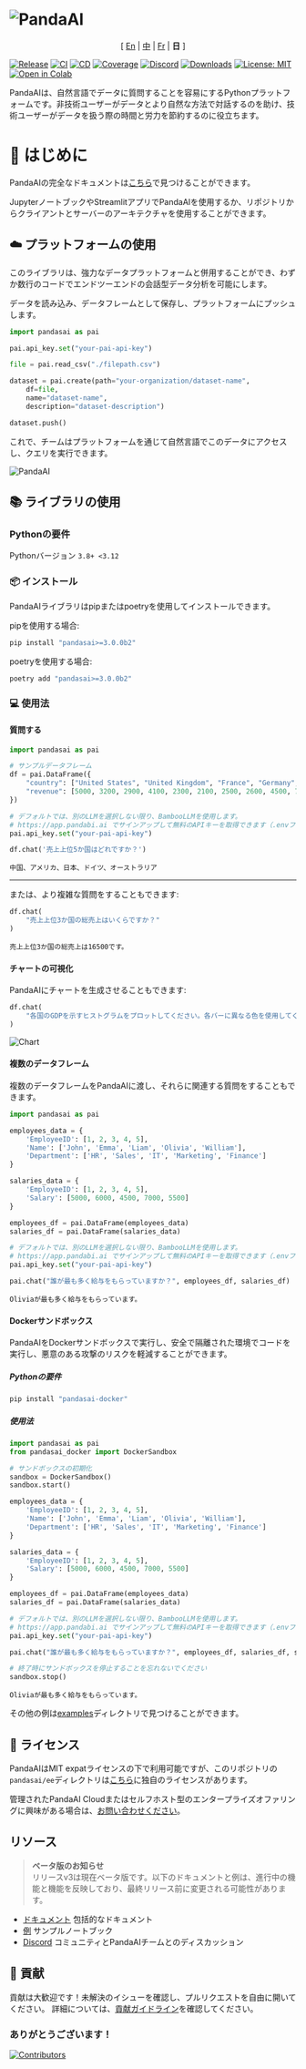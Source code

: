 # ![PandaAI](../assets/logo.png)

<p align="center">
[ <a href="../README.md">En</a> |
<a href="README_CN.md">中</a> |
<a href="README_FR.md">Fr</a> |
<b>日</b> ] 
</p>

[![Release](https://img.shields.io/pypi/v/pandasai?label=Release&style=flat-square)](https://pypi.org/project/pandasai/)
[![CI](https://github.com/sinaptik-ai/pandas-ai/actions/workflows/ci-core.yml/badge.svg)](https://github.com/sinaptik-ai/pandas-ai/actions/workflows/ci-core.yml/badge.svg)
[![CD](https://github.com/sinaptik-ai/pandas-ai/actions/workflows/cd.yml/badge.svg)](https://github.com/sinaptik-ai/pandas-ai/actions/workflows/cd.yml/badge.svg)
[![Coverage](https://codecov.io/gh/sinaptik-ai/pandas-ai/branch/main/graph/badge.svg)](https://codecov.io/gh/sinaptik-ai/pandas-ai)
[![Discord](https://dcbadge.vercel.app/api/server/kF7FqH2FwS?style=flat&compact=true)](https://discord.gg/KYKj9F2FRH)
[![Downloads](https://static.pepy.tech/badge/pandasai)](https://pepy.tech/project/pandasai) [![License: MIT](https://img.shields.io/badge/License-MIT-yellow.svg)](https://opensource.org/licenses/MIT)
[![Open in Colab](https://colab.research.google.com/assets/colab-badge.svg)](https://colab.research.google.com/drive/1ZnO-njhL7TBOYPZaqvMvGtsjckZKrv2E?usp=sharing)

PandaAIは、自然言語でデータに質問することを容易にするPythonプラットフォームです。非技術ユーザーがデータとより自然な方法で対話するのを助け、技術ユーザーがデータを扱う際の時間と労力を節約するのに役立ちます。

# 🔧 はじめに

PandaAIの完全なドキュメントは[こちら](https://pandas-ai.readthedocs.io/en/latest/)で見つけることができます。

JupyterノートブックやStreamlitアプリでPandaAIを使用するか、リポジトリからクライアントとサーバーのアーキテクチャを使用することができます。

## ☁️ プラットフォームの使用

このライブラリは、強力なデータプラットフォームと併用することができ、わずか数行のコードでエンドツーエンドの会話型データ分析を可能にします。

データを読み込み、データフレームとして保存し、プラットフォームにプッシュします。

```python
import pandasai as pai

pai.api_key.set("your-pai-api-key")

file = pai.read_csv("./filepath.csv")

dataset = pai.create(path="your-organization/dataset-name",
    df=file,
    name="dataset-name",
    description="dataset-description")

dataset.push()
```

これで、チームはプラットフォームを通じて自然言語でこのデータにアクセスし、クエリを実行できます。

![PandaAI](assets/demo.gif)

## 📚 ライブラリの使用

### Pythonの要件

Pythonバージョン `3.8+ <3.12`

### 📦 インストール

PandaAIライブラリはpipまたはpoetryを使用してインストールできます。

pipを使用する場合:

```bash
pip install "pandasai>=3.0.0b2"
```

poetryを使用する場合:

```bash
poetry add "pandasai>=3.0.0b2"
```

### 💻 使用法

#### 質問する

```python
import pandasai as pai

# サンプルデータフレーム
df = pai.DataFrame({
    "country": ["United States", "United Kingdom", "France", "Germany", "Italy", "Spain", "Canada", "Australia", "Japan", "China"],
    "revenue": [5000, 3200, 2900, 4100, 2300, 2100, 2500, 2600, 4500, 7000]
})

# デフォルトでは、別のLLMを選択しない限り、BambooLLMを使用します。
# https://app.pandabi.ai でサインアップして無料のAPIキーを取得できます（.envファイルで設定することもできます）。
pai.api_key.set("your-pai-api-key")

df.chat('売上上位5か国はどれですか？')
```

```
中国、アメリカ、日本、ドイツ、オーストラリア
```

---

または、より複雑な質問をすることもできます:

```python
df.chat(
    "売上上位3か国の総売上はいくらですか？"
)
```

```
売上上位3か国の総売上は16500です。
```

#### チャートの可視化

PandaAIにチャートを生成させることもできます:

```python
df.chat(
    "各国のGDPを示すヒストグラムをプロットしてください。各バーに異なる色を使用してください",
)
```

![Chart](../assets/histogram-chart.png?raw=true)

#### 複数のデータフレーム

複数のデータフレームをPandaAIに渡し、それらに関連する質問をすることもできます。

```python
import pandasai as pai

employees_data = {
    'EmployeeID': [1, 2, 3, 4, 5],
    'Name': ['John', 'Emma', 'Liam', 'Olivia', 'William'],
    'Department': ['HR', 'Sales', 'IT', 'Marketing', 'Finance']
}

salaries_data = {
    'EmployeeID': [1, 2, 3, 4, 5],
    'Salary': [5000, 6000, 4500, 7000, 5500]
}

employees_df = pai.DataFrame(employees_data)
salaries_df = pai.DataFrame(salaries_data)

# デフォルトでは、別のLLMを選択しない限り、BambooLLMを使用します。
# https://app.pandabi.ai でサインアップして無料のAPIキーを取得できます（.envファイルで設定することもできます）。
pai.api_key.set("your-pai-api-key")

pai.chat("誰が最も多く給与をもらっていますか？", employees_df, salaries_df)
```

```
Oliviaが最も多く給与をもらっています。
```

#### Dockerサンドボックス

PandaAIをDockerサンドボックスで実行し、安全で隔離された環境でコードを実行し、悪意のある攻撃のリスクを軽減することができます。

##### Pythonの要件

```bash
pip install "pandasai-docker"
```

##### 使用法

```python
import pandasai as pai
from pandasai_docker import DockerSandbox

# サンドボックスの初期化
sandbox = DockerSandbox()
sandbox.start()

employees_data = {
    'EmployeeID': [1, 2, 3, 4, 5],
    'Name': ['John', 'Emma', 'Liam', 'Olivia', 'William'],
    'Department': ['HR', 'Sales', 'IT', 'Marketing', 'Finance']
}

salaries_data = {
    'EmployeeID': [1, 2, 3, 4, 5],
    'Salary': [5000, 6000, 4500, 7000, 5500]
}

employees_df = pai.DataFrame(employees_data)
salaries_df = pai.DataFrame(salaries_data)

# デフォルトでは、別のLLMを選択しない限り、BambooLLMを使用します。
# https://app.pandabi.ai でサインアップして無料のAPIキーを取得できます（.envファイルで設定することもできます）。
pai.api_key.set("your-pai-api-key")

pai.chat("誰が最も多く給与をもらっていますか？", employees_df, salaries_df, sandbox=sandbox)

# 終了時にサンドボックスを停止することを忘れないでください
sandbox.stop()
```

```
Oliviaが最も多く給与をもらっています。
```

その他の例は[examples](examples)ディレクトリで見つけることができます。

## 📜 ライセンス

PandaAIはMIT expatライセンスの下で利用可能ですが、このリポジトリの`pandasai/ee`ディレクトリは[こちら](https://github.com/sinaptik-ai/pandas-ai/blob/main/ee/LICENSE)に独自のライセンスがあります。

管理されたPandaAI Cloudまたはセルフホスト型のエンタープライズオファリングに興味がある場合は、[お問い合わせください](https://getpanda.ai/pricing)。

## リソース

> **ベータ版のお知らせ**  
> リリースv3は現在ベータ版です。以下のドキュメントと例は、進行中の機能と機能を反映しており、最終リリース前に変更される可能性があります。

- [ドキュメント](https://pandas-ai.readthedocs.io/en/latest/) 包括的なドキュメント
- [例](examples) サンプルノートブック
- [Discord](https://discord.gg/KYKj9F2FRH) コミュニティとPandaAIチームとのディスカッション

## 🤝 貢献

貢献は大歓迎です！未解決のイシューを確認し、プルリクエストを自由に開いてください。
詳細については、[貢献ガイドライン](CONTRIBUTING.md)を確認してください。

### ありがとうございます！

[![Contributors](https://contrib.rocks/image?repo=sinaptik-ai/pandas-ai)](https://github.com/sinaptik-ai/pandas-ai/graphs/contributors)